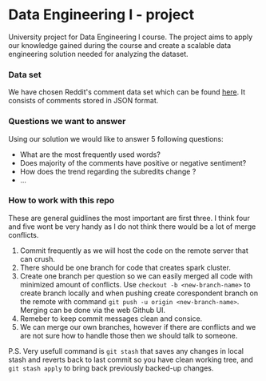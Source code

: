 # Data Engineering I - project
University project for Data Engineering I course. The project aims to apply our
knowledge gained during the course and create a scalable data engineering solution needed for analyzing
the dataset.
### Data set
We have chosen Reddit's comment data set which can be found [here](https://files.pushshift.io/reddit/comments/). It consists of comments stored in JSON format. 
### Questions we want to answer
Using our solution we would like to answer 5 following questions:
- What are the most frequently used words?
- Does majority of the comments have positive or negative sentiment? 
- How does the trend regarding the subredits change ? 
- ... 
### How to work with this repo
These are general guidlines the most important are first three. I think four and five wont be very handy as I do not think there would be a lot of merge conflicts. 
1. Commit frequently as we will host the code on the remote server that can crush.
2. There should be one branch for code that creates spark cluster. 
3. Create one branch per question so we can easily merged all code with minimized amount of conflicts. Use `checkout -b <new-branch-name>` to create branch locally and when pushing create corespondent branch on the remote with command `git push -u origin <new-branch-name>`. Merging can be done via the web Github UI. 
4. Remeber to keep commit messages clean and consice. 
5. We can merge our own branches, however if there are conflicts and we are not sure how to handle those then we should talk to someone.

P.S. Very usefull command is `git stash` that saves any changes in local stash and reverts back to last commit so you have clean working tree, and `git stash apply` to bring back previously backed-up changes.    
